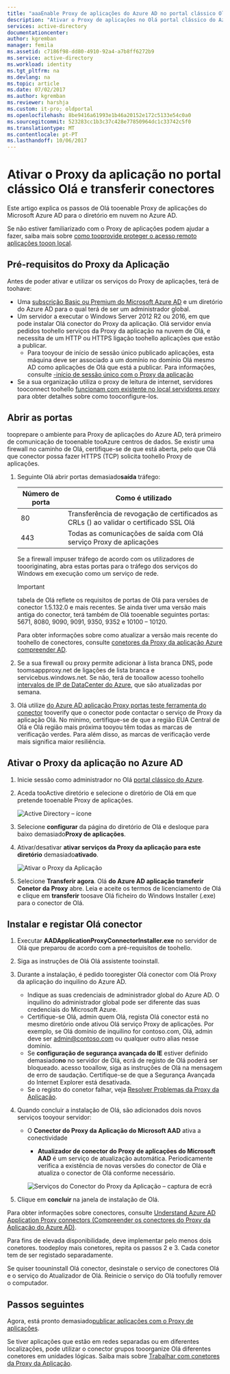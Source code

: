 ```yaml
---
title: "aaaEnable Proxy de aplicações do Azure AD no portal clássico Olá | Microsoft Docs"
description: "Ativar o Proxy de aplicações no Olá portal clássico do Azure e instalar os conectores de Olá para proxy inverso Olá."
services: active-directory
documentationcenter: 
author: kgremban
manager: femila
ms.assetid: c7186f98-dd80-4910-92a4-a7b8ff6272b9
ms.service: active-directory
ms.workload: identity
ms.tgt_pltfrm: na
ms.devlang: na
ms.topic: article
ms.date: 07/02/2017
ms.author: kgremban
ms.reviewer: harshja
ms.custom: it-pro; oldportal
ms.openlocfilehash: 8be9416a61993e1b46a20152e172c5133e54c0a0
ms.sourcegitcommit: 523283cc1b3c37c428e77850964dc1c33742c5f0
ms.translationtype: MT
ms.contentlocale: pt-PT
ms.lasthandoff: 10/06/2017
---
```

# <a name="enable-application-proxy-in-hello-classic-portal-and-download-connectors"></a>Ativar o Proxy da aplicação no portal clássico Olá e transferir conectores
Este artigo explica os passos de Olá tooenable Proxy de aplicações do Microsoft Azure AD para o diretório em nuvem no Azure AD.

Se não estiver familiarizado com o Proxy de aplicações podem ajudar a fazer, saiba mais sobre [como tooprovide proteger o acesso remoto aplicações tooon local](active-directory-application-proxy-get-started.md).

## <a name="application-proxy-prerequisites"></a>Pré-requisitos do Proxy da Aplicação
Antes de poder ativar e utilizar os serviços do Proxy de aplicações, terá de toohave:

* Uma [subscrição Basic ou Premium do Microsoft Azure AD](active-directory-editions.md) e um diretório do Azure AD para o qual terá de ser um administrador global.
* Um servidor a executar o Windows Server 2012 R2 ou 2016, em que pode instalar Olá conector do Proxy da aplicação. Olá servidor envia pedidos toohello serviços da Proxy da aplicação na nuvem de Olá, e necessita de um HTTP ou HTTPS ligação toohello aplicações que estão a publicar.
  * Para tooyour de início de sessão único publicado aplicações, esta máquina deve ser associado a um domínio no domínio Olá mesmo AD como aplicações de Olá que está a publicar. Para informações, consulte [-início de sessão único com o Proxy da aplicação](active-directory-application-proxy-sso-using-kcd.md)
* Se a sua organização utiliza o proxy de leitura de internet, servidores tooconnect toohello [funcionam com existente no local servidores proxy](application-proxy-working-with-proxy-servers.md) para obter detalhes sobre como tooconfigure-los.

## <a name="open-your-ports"></a>Abrir as portas

tooprepare o ambiente para Proxy de aplicações do Azure AD, terá primeiro de comunicação de tooenable tooAzure centros de dados. Se existir uma firewall no caminho de Olá, certifique-se de que está aberta, pelo que Olá que conector possa fazer HTTPS (TCP) solicita toohello Proxy de aplicações.

1. Seguinte Olá abrir portas demasiado**saída** tráfego:

   | Número de porta | Como é utilizado |
   | --- | --- |
   | 80 | Transferência de revogação de certificados as CRLs () ao validar o certificado SSL Olá |
   | 443 | Todas as comunicações de saída com Olá serviço Proxy de aplicações |

   Se a firewall impuser tráfego de acordo com os utilizadores de toooriginating, abra estas portas para o tráfego dos serviços do Windows em execução como um serviço de rede.

   > [!IMPORTANT]
   > tabela de Olá reflete os requisitos de portas de Olá para versões de conector 1.5.132.0 e mais recentes. Se ainda tiver uma versão mais antiga do conector, terá também de Olá tooenable seguintes portas: 5671, 8080, 9090, 9091, 9350, 9352 e 10100 – 10120.
   >
   >Para obter informações sobre como atualizar a versão mais recente do toohello de conectores, consulte [conetores da Proxy da aplicação Azure compreender AD](application-proxy-understand-connectors.md#automatic-updates).

2. Se a sua firewall ou proxy permite adicionar à lista branca DNS, pode toomsappproxy.net de ligações de lista branca e servicebus.windows.net. Se não, terá de tooallow acesso toohello [intervalos de IP de DataCenter do Azure](https://www.microsoft.com/download/details.aspx?id=41653), que são atualizadas por semana.

3. Olá utilize [do Azure AD aplicação Proxy portas teste ferramenta do conector](https://aadap-portcheck.connectorporttest.msappproxy.net/) tooverify que o conector pode contactar o serviço de Proxy da aplicação Olá. No mínimo, certifique-se de que a região EUA Central de Olá e Olá região mais próxima tooyou têm todas as marcas de verificação verdes. Para além disso, as marcas de verificação verde mais significa maior resiliência.

## <a name="enable-application-proxy-in-azure-ad"></a>Ativar o Proxy da aplicação no Azure AD
1. Inicie sessão como administrador no Olá [portal clássico do Azure](https://manage.windowsazure.com/).
2. Aceda tooActive diretório e selecione o diretório de Olá em que pretende tooenable Proxy de aplicações.

    ![Active Directory – ícone](./media/active-directory-application-proxy-enable/ad_icon.png)
3. Selecione **configurar** da página do diretório de Olá e desloque para baixo demasiado**Proxy de aplicações**.
4. Ativar/desativar **ativar serviços da Proxy da aplicação para este diretório** demasiado**ativado**.

    ![Ativar o Proxy da Aplicação](./media/active-directory-application-proxy-enable/app_proxy_enable.png)
5. Selecione **Transferir agora**. Olá **do Azure AD aplicação transferir Conetor da Proxy** abre. Leia e aceite os termos de licenciamento de Olá e clique em **transferir** toosave Olá ficheiro do Windows Installer (.exe) para o conector de Olá.

## <a name="install-and-register-hello-connector"></a>Instalar e registar Olá conector
1. Executar **AADApplicationProxyConnectorInstaller.exe** no servidor de Olá que preparou de acordo com a pré-requisitos de toohello.
2. Siga as instruções de Olá Olá assistente tooinstall.
3. Durante a instalação, é pedido tooregister Olá conector com Olá Proxy da aplicação do inquilino do Azure AD.

   * Indique as suas credenciais de administrador global do Azure AD. O inquilino do administrador global pode ser diferente das suas credenciais do Microsoft Azure.
   * Certifique-se Olá, admin quem Olá, regista Olá conector está no mesmo diretório onde ativou Olá serviço Proxy de aplicações. Por exemplo, se Olá domínio de inquilino for contoso.com, Olá, admin deve ser admin@contoso.com ou qualquer outro alias nesse domínio.
   * Se **configuração de segurança avançada do IE** estiver definido demasiado**no** no servidor de Olá, ecrã de registo de Olá poderá ser bloqueado. acesso tooallow, siga as instruções de Olá na mensagem de erro de saudação. Certifique-se de que a Segurança Avançada do Internet Explorer está desativada.
   * Se o registo do conetor falhar, veja [Resolver Problemas da Proxy da Aplicação](active-directory-application-proxy-troubleshoot.md).  
4. Quando concluir a instalação de Olá, são adicionados dois novos serviços tooyour servidor:

   * O **Conector do Proxy da Aplicação do Microsoft AAD** ativa a conectividade

     * **Atualizador de conector do Proxy de aplicações do Microsoft AAD** é um serviço de atualização automática. Periodicamente verifica a existência de novas versões do conector de Olá e atualiza o conector de Olá conforme necessário.

     ![Serviços do Conector do Proxy da Aplicação – captura de ecrã](./media/active-directory-application-proxy-enable/app_proxy_services.png)
5. Clique em **concluir** na janela de instalação de Olá.

Para obter informações sobre conectores, consulte [Understand Azure AD Application Proxy connectors (Compreender os conectores do Proxy da Aplicação do Azure AD)](application-proxy-understand-connectors.md).

Para fins de elevada disponibilidade, deve implementar pelo menos dois conetores. toodeploy mais conetores, repita os passos 2 e 3. Cada conetor tem de ser registado separadamente.

Se quiser toouninstall Olá conector, desinstale o serviço de conectores Olá e o serviço do Atualizador de Olá. Reinicie o serviço do Olá toofully remover o computador.

## <a name="next-steps"></a>Passos seguintes
Agora, está pronto demasiado[publicar aplicações com o Proxy de aplicações](active-directory-application-proxy-publish.md).

Se tiver aplicações que estão em redes separadas ou em diferentes localizações, pode utilizar o conector grupos tooorganize Olá diferentes conetores em unidades lógicas. Saiba mais sobre [Trabalhar com conetores da Proxy da Aplicação](active-directory-application-proxy-connectors.md).
